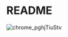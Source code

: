 # README


![chrome_pghjTiuStv](https://github.com/basil2style/url_shortener_rails/assets/1285344/e0703b0f-ffbf-43b5-a1d3-da58736b7a76)
